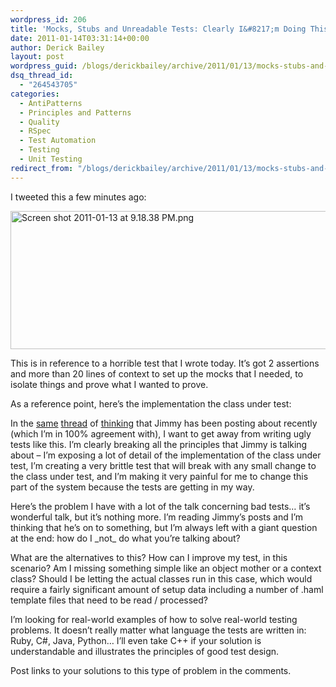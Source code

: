 ```yaml
---
wordpress_id: 206
title: 'Mocks, Stubs and Unreadable Tests: Clearly I&#8217;m Doing This Wrong'
date: 2011-01-14T03:31:14+00:00
author: Derick Bailey
layout: post
wordpress_guid: /blogs/derickbailey/archive/2011/01/13/mocks-stubs-and-unreadable-tests-clearly-i-m-doing-this-wrong.aspx
dsq_thread_id:
  - "264543705"
categories:
  - AntiPatterns
  - Principles and Patterns
  - Quality
  - RSpec
  - Test Automation
  - Testing
  - Unit Testing
redirect_from: "/blogs/derickbailey/archive/2011/01/13/mocks-stubs-and-unreadable-tests-clearly-i-m-doing-this-wrong.aspx/"
---
```

I tweeted this a few minutes ago:

[<img src="http://lostechies.com/derickbailey/files/2011/03/Screen-shot-2011-01-13-at-9.18.38-PM.png" border="0" alt="Screen shot 2011-01-13 at 9.18.38 PM.png" width="526" height="221" />](http://twitter.com/#!/derickbailey/status/25752002038333440)

This is in reference to a horrible test that I wrote today. It&#8217;s got 2 assertions and more than 20 lines of context to set up the mocks that I needed, to isolate things and prove what I wanted to prove.</p> 

As a reference point, here&#8217;s the implementation the class under test:</p> 

In the [same](http://www.lostechies.com/blogs/jimmy_bogard/archive/2011/01/06/putting-mocks-in-their-place.aspx) [thread](http://www.lostechies.com/blogs/jimmy_bogard/archive/2011/01/11/shifting-testing-strategies-away-from-mocks.aspx) of [thinking](http://www.lostechies.com/blogs/jimmy_bogard/archive/2011/01/12/defining-unit-tests.aspx) that Jimmy has been posting about recently (which I&#8217;m in 100% agreement with), I want to get away from writing ugly tests like this. I&#8217;m clearly breaking all the principles that Jimmy is talking about &#8211; I&#8217;m exposing a lot of detail of the implementation of the class under test, I&#8217;m creating a very brittle test that will break with any small change to the class under test, and I&#8217;m making it very painful for me to change this part of the system because the tests are getting in my way.

Here&#8217;s the problem I have with a lot of the talk concerning bad tests&#8230; it&#8217;s wonderful talk, but it&#8217;s nothing more. I&#8217;m reading Jimmy&#8217;s posts and I&#8217;m thinking that he&#8217;s on to something, but I&#8217;m always left with a giant question at the end: how do I \_not\_ do what you&#8217;re talking about?

What are the alternatives to this? How can I improve my test, in this scenario? Am I missing something simple like an object mother or a context class? Should I be letting the actual classes run in this case, which would require a fairly significant amount of setup data including a number of .haml template files that need to be read / processed?

I&#8217;m looking for real-world examples of how to solve real-world testing problems. It doesn&#8217;t really matter what language the tests are written in: Ruby, C#, Java, Python&#8230; I&#8217;ll even take C++ if your solution is understandable and illustrates the principles of good test design.

Post links to your solutions to this type of problem in the comments.